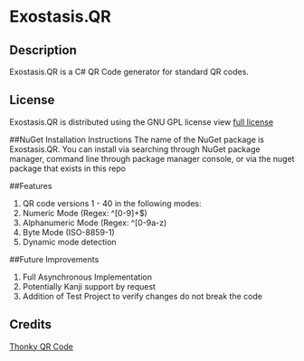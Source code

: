 # Exostasis.QR
## Description
   Exostasis.QR is a C# QR Code generator for standard QR codes.

## License
Exostasis.QR is distributed using the GNU GPL license view [full license](https://github.com/exostasis/Exostasis.QR/blob/master/COPYING)

##NuGet Installation Instructions
The name of the NuGet package is Exostasis.QR. You can install via searching through NuGet package manager, command line through package 
manager console, or via the nuget package that exists in this repo

##Features
1. QR code versions 1 - 40 in the following modes:
  1. Numeric Mode (Regex: ^[0-9]+$)
  2. Alphanumeric Mode (Regex: ^[0-9a-z$%*+-./: ]+$)
  3. Byte Mode (ISO-8859-1)
2. Dynamic mode detection

##Future Improvements
1. Full Asynchronous Implementation
2. Potentially Kanji support by request
3. Addition of Test Project to verify changes do not break the code

## Credits
[Thonky QR Code](http://www.thonky.com/qr-code-tutorial/)